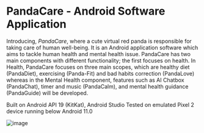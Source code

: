 # PandaCare - Android Software Application

Introducing, *PandaCare*, where a cute virtual red panda is responsible for taking care of human well-being. It is an Android application software which aims to tackle human health and mental health issue. PandaCare has two main components with different functionality; the first focuses on health. In Health, PandaCare focuses on three main scopes, which are healthy diet (PandaDiet), exercising (Panda-Fit) and bad habits correction (PandaLove) whereas in the Mental Health component, features such as AI Chatbox (PandaChat), timer and music (PandaCalm), and mental health guidance (PandaGuide) will be developed.

Built on Android API 19 (KitKat), Android Studio
Tested on emulated Pixel 2 device running below Android 11.0

![image](https://github.com/justin-sem/PandaCare/assets/93218385/8ae75eaa-153a-4763-aa9a-dacc9ea8ba7b)
